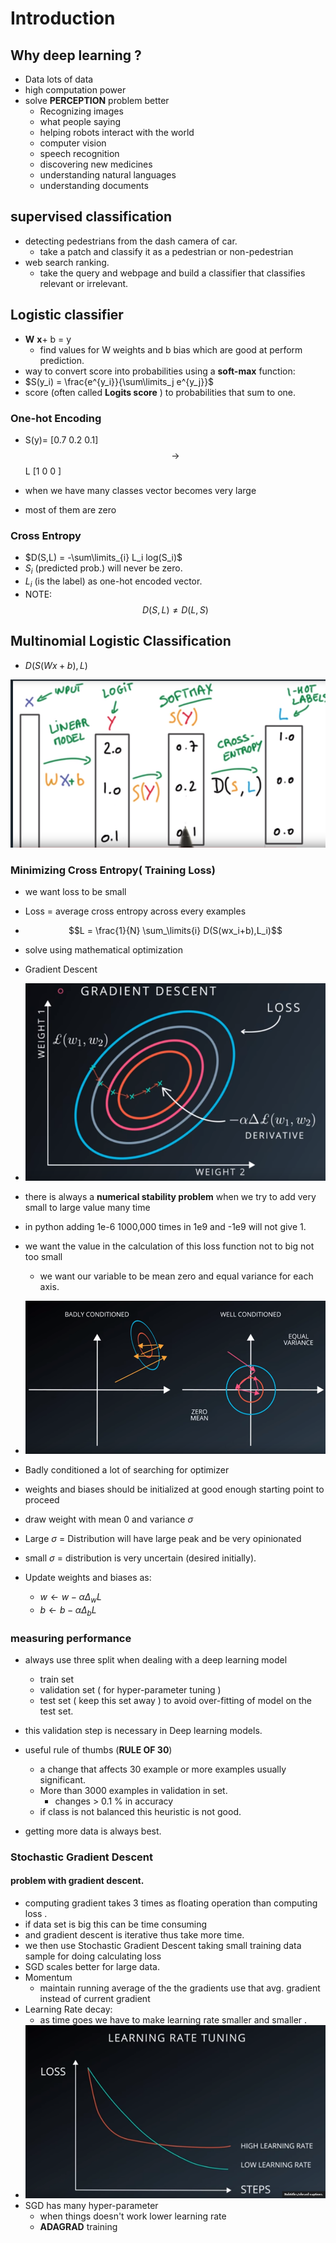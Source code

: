 # Introduction

## Why deep learning ?

-  Data lots of data
- high computation power
- solve **PERCEPTION** problem better
  -  Recognizing images
  - what people saying
  - helping robots interact with the world
  - computer vision
  - speech recognition
  - discovering new medicines
  - understanding natural languages
  - understanding documents 

## supervised classification

- detecting pedestrians from the dash camera of car.
  - take a patch and classify it as a pedestrian or non-pedestrian
- web search ranking.
  - take the query and webpage and build a classifier that classifies relevant or irrelevant.

## Logistic classifier

- **W** **x**+ b = y
  - find values for W weights and b bias which are good at perform prediction.
- way to convert score into probabilities using a **soft-max** function:
- $S(y_i) = \frac{e^{y_i}}{\sum\limits_j e^{y_j}}$
- score (often called **Logits score** ) to probabilities that sum to one.

### One-hot Encoding

- S(y)= [0.7 0.2 0.1] $$\rightarrow$$ L [1 0 0 ]

- when we have many classes vector becomes very large 
- most of them are zero

### Cross Entropy

- $D(S,L) = -\sum\limits_{i} L_i log(S_i)$
- $S_i$ (predicted prob.) will never be zero.
- $L_i$ (is the label) as one-hot encoded vector.
- NOTE:  $$ D(S,L)\neq D(L,S)$$

## Multinomial Logistic Classification

- $D(S(Wx+b),L)$

![](1.PNG)

###  Minimizing Cross Entropy( Training Loss)

- we want loss to be small

- Loss = average cross entropy across every examples

- $$L = \frac{1}{N} \sum_\limits{i} D(S(wx_i+b),L_i)$$ 

- solve using mathematical optimization

- Gradient Descent

- ![](2.PNG)

-  there is always a **numerical stability problem** when we try to add very small to large value many time

- in python adding 1e-6  1000,000 times in 1e9 and -1e9 will not give 1.

- we want the value in the calculation of this loss function not to big not too small

  - we want our variable to be mean zero and equal variance for each axis.

- ![](3.PNG)

- Badly conditioned a lot of searching for optimizer

-  weights and biases should be initialized at good enough starting point to proceed

  - draw weight with mean 0 and variance $\sigma$
  - Large  $\sigma$ =  Distribution will have large peak and be very opinionated
  - small $\sigma$ = distribution is very uncertain (desired initially).

- Update weights and biases as:

  - $w \leftarrow w - \alpha \Delta_w L$
  - $b \leftarrow b - \alpha \Delta_b L$

  

### measuring performance

- always use three split when dealing with a deep learning model

  -  train set
  - validation set ( for hyper-parameter tuning )
  - test set ( keep this set away ) to avoid over-fitting of model on the test set.

- this validation step is necessary in Deep learning models.

- useful rule of thumbs (**RULE OF 30**)

  - a change that affects 30 example or more examples usually significant.
  - More than 3000 examples in validation in set.
    - changes > 0.1 % in accuracy
  - if class is not balanced this heuristic  is not good.

- getting more data is always best.

  

### Stochastic Gradient Descent

#### problem with gradient descent.

- computing gradient takes 3 times as floating operation than computing loss .
- if data set is big this can be time consuming
- and gradient descent is iterative thus take more time.
- we then use Stochastic Gradient Descent taking small training data sample for doing calculating loss
- SGD scales better for large data.
- Momentum 
  - maintain running average of the the gradients use that avg. gradient instead of current gradient
- Learning Rate decay:
  - as time goes we have to make learning rate smaller and smaller .
- ![](4.PNG)
- SGD has many hyper-parameter
  - when things doesn't work lower learning rate
  - **ADAGRAD** training 
